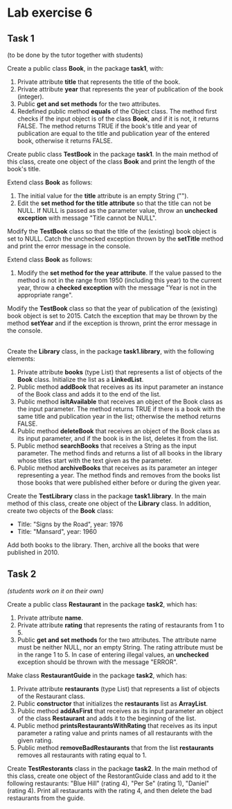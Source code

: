 # Lab exercise 6

## Task 1
(to be done by the tutor together with students)

Create a public class **Book**, in the package **task1**, with:

1. Private attribute **title** that represents the title of the book.
2. Private attribute **year** that represents the year of publication of the book (integer).
3. Public **get and set methods** for the two attributes.
4. Redefined public method **equals** of the Object class. The method first checks if the input object is of the class **Book**, and if it is not, it returns FALSE. The method returns TRUE if the book's title and year of publication are equal to the title and publication year of the entered book, otherwise it returns FALSE.

Create public class **TestBook** in the package **task1**. In the main method of this class, create one object of the class **Book** and print the length of the book's title.

Extend class **Book** as follows:

1. The initial value for the **title** attribute is an empty String ("").
2. Edit the **set method for the title attribute** so that the title can not be NULL. If NULL is passed as the parameter value, throw an **unchecked exception** with message "Title cannot be NULL".

Modify the **TestBook** class so that the title of the (existing) book object is set to NULL. Catch the unchecked exception thrown by the **setTitle** method and print the error message in the console.

Extend class **Book** as follows: 

1. Modify the **set method for the year attribute**. If the value passed to the method is not in the range from 1950 (including this year) to the current year, throw a **checked exception** with the message "Year is not in the appropriate range".

Modify the **TestBook** class so that the year of publication of the (existing) book object is set to 2015. Catch the exception that may be thrown by the method **setYear** and if the exception is thrown, print the error message in the console.
<br><br>

Create the **Library** class, in the package **task1.library**, with the following elements:

1. Private attribute **books** (type List) that represents a list of objects of the **Book** class. Initialize the list as a **LinkedList**.
2. Public method **addBook** that receives as its input parameter an instance of the Book class and adds it to the end of the list.
3. Public method **isItAvailable** that receives an object of the Book class as the input parameter. The method returns TRUE if there is a book with the same title and publication year in the list; otherwise the method returns FALSE.
4. Public method **deleteBook** that receives an object of the Book class as its input parameter, and if the book is in the list, deletes it from the list.
5. Public method **searchBooks** that receives a String as the input parameter. The method finds and returns a list of all books in the library whose titles start with the text given as the parameter.
6. Public method **archiveBooks** that receives as its parameter an integer representing a year. The method finds and removes from the books list those books that were published either before or during the given year.

Create the **TestLibrary** class in the package **task1.library**. In the main method of this class, create one object of the **Library** class. In addition, create two objects of the **Book** class:
- Title: "Signs by the Road", year: 1976
- Title: "Mansard", year: 1960

Add both books to the library. Then, archive all the books that were published in 2010.


## Task 2
*(students work on it on their own)*

Create a public class **Restaurant** in the package **task2**, which has:

1. Private attribute **name**.
2. Private attribute **rating** that represents the rating of restaurants from 1 to 5.
3. Public **get and set methods** for the two attributes. The attribute name must be neither NULL, nor an empty String. The rating attribute must be in the range 1 to 5. In case of entering illegal values, an **unchecked** exception should be thrown with the message "ERROR".

Make class **RestaurantGuide** in the package **task2**, which has:
1. Private attribute **restaurants** (type List) that represents a list of objects of the Restaurant class.
2. Public **constructor** that initializes the **restaurants** list as **ArrayList**.
3. Public method **addAsFirst** that receives as its input parameter an object of the class **Restaurant** and adds it to the beginning of the list.
4. Public method **printsRestaurantsWithRating** that receives as its input parameter a rating value and prints names of all restaurants with the given rating.
5. Public method **removeBadRestaurants** that from the list **restaurants** removes all restaurants with rating equal to 1.

Create **TestRestorants** class in the package **task2**. In the main method of this class, create one object of the RestorantGuide class and add to it the following restaurants: "Blue Hill" (rating 4), "Per Se" (rating 1), "Daniel" (rating 4). Print all restaurants with the rating 4, and then delete the bad restaurants from the guide.
